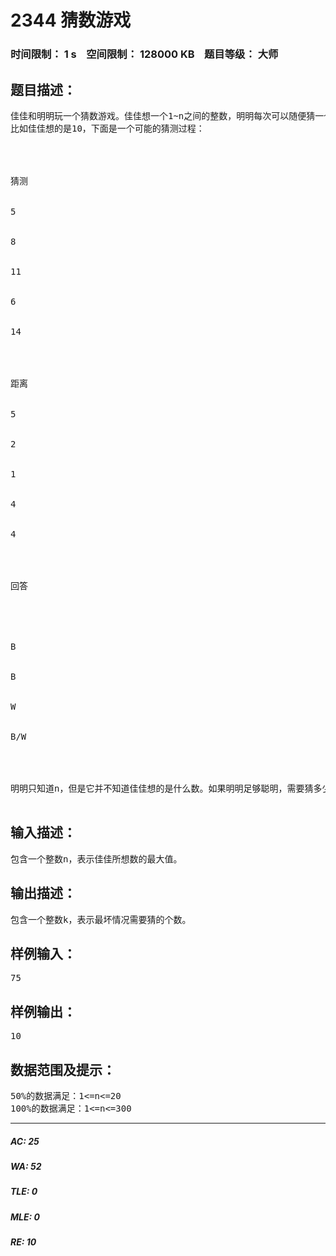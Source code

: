 # 2344 猜数游戏   
### 时间限制： 1 s&nbsp;&nbsp;&nbsp;&nbsp;空间限制： 128000 KB&nbsp;&nbsp;&nbsp;&nbsp;题目等级： 大师  
## 题目描述：  

<pre>
佳佳和明明玩一个猜数游戏。佳佳想一个1~n之间的整数，明明每次可以随便猜一个数。从第二次猜测起，佳佳告诉明明本次猜测的数和上次猜测的数相比哪个更接近。B表示本次猜测的数更接近，W表示上次猜测的数更接近。如果两次猜测的接近程度一样，则既可回答B也可回答W。
比如佳佳想的是10，下面是一个可能的猜测过程：




猜测


5


8


11


6


14




距离


5


2


1


4


4




回答


 


B


B


W


B/W




明明只知道n，但是它并不知道佳佳想的是什么数。如果明明足够聪明，需要猜多少次才能保证猜到呢？
 
</pre>
  
  
## 输入描述：  

<pre>
包含一个整数n，表示佳佳所想数的最大值。
</pre>
  
  
## 输出描述：  

<pre>
包含一个整数k，表示最坏情况需要猜的个数。
</pre>
  
  
## 样例输入：  

<pre>
75
</pre>
  
  
## 样例输出：  

<pre>
10
</pre>
  
  
## 数据范围及提示：  

<pre>
50%的数据满足：1<=n<=20
100%的数据满足：1<=n<=300
</pre>
  
  
***  

##### AC: 25  
##### WA: 52  
##### TLE: 0  
##### MLE: 0  
##### RE: 10  
